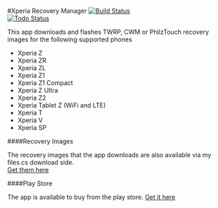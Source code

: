 #Xperia Recovery Manager
[![Build Status](https://travis-ci.org/championswimmer/Xperia_FOTAKernel_Manager_Android_App.svg?branch=v3)](https://travis-ci.org/championswimmer/Xperia_FOTAKernel_Manager_Android_App)    
[![Todo Status](http://www.todo-ci.org/r/championswimmer/Xperia_FOTAKernel_Manager_Android_App)](http://www.todo-ci.org/b/championswimmer/Xperia_FOTAKernel_Manager_Android_App)    

This app downloads and flashes TWRP, CWM or PhilzTouch recovery images for the following supported phones    
+ Xperia Z   
+ Xperia ZR   
+ Xperia ZL   
+ Xperia Z1   
+ Xperia Z1 Compact   
+ Xperia Z Ultra
+ Xperia Z2   
+ Xperia Tablet Z (WiFi and LTE)    
+ Xperia T   
+ Xperia V    
+ Xperia SP    


####Recovery Images

The recovery images that the app downloads are also available via my files.cs download side.   
[Get them here](http://files.championswimmer.in)

####Play Store    

The app is available to buy from the play store.
[Get it here](https://play.google.com/store/apps/details?id=in.championswimmer.twrpxperia)
